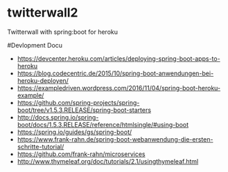 # twitterwall2
Twitterwall with spring:boot for heroku

#Devlopment Docu
- https://devcenter.heroku.com/articles/deploying-spring-boot-apps-to-heroku
- https://blog.codecentric.de/2015/10/spring-boot-anwendungen-bei-heroku-deployen/
- https://exampledriven.wordpress.com/2016/11/04/spring-boot-heroku-example/
- https://github.com/spring-projects/spring-boot/tree/v1.5.3.RELEASE/spring-boot-starters
- http://docs.spring.io/spring-boot/docs/1.5.3.RELEASE/reference/htmlsingle/#using-boot
- https://spring.io/guides/gs/spring-boot/
- https://www.frank-rahn.de/spring-boot-webanwendung-die-ersten-schritte-tutorial/
- https://github.com/frank-rahn/microservices
- http://www.thymeleaf.org/doc/tutorials/2.1/usingthymeleaf.html


